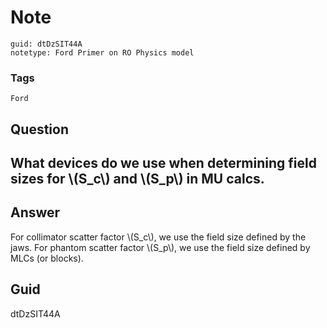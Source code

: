 # Note
```
guid: dtDzSIT44A
notetype: Ford Primer on RO Physics model
```

### Tags
```
Ford
```

## Question
<h2>What devices do we use when determining field sizes for \(S_c\) and \(S_p\) in MU calcs.</h2>

## Answer
<section>
<p>For collimator scatter factor \(S_c\), we use the field size defined by the jaws.
For phantom scatter factor \(S_p\), we use the field size defined by MLCs (or blocks).</p>

</section>

## Guid
dtDzSIT44A
